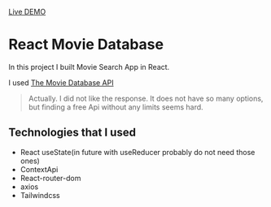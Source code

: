 [Live DEMO](https://movie-api-fetch-search.netlify.app/)
# React Movie Database
In this project I built Movie Search App in React.

I used [The Movie Database API](https://developers.themoviedb.org/3/getting-started/introduction)

> Actually. I did not like the response. It does not have so many options, but finding a free Api without any limits seems hard.

## Technologies that I used
- React useState(in future with useReducer probably do not need those ones)
- ContextApi
- React-router-dom
- axios
- Tailwindcss
